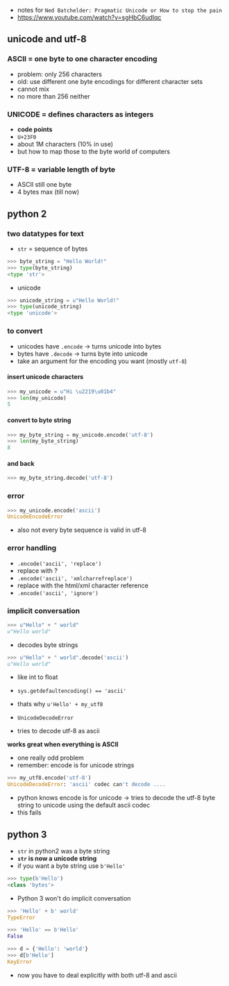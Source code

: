 * notes for `Ned Batchelder: Pragmatic Unicode or How to stop the pain`
 * https://www.youtube.com/watch?v=sgHbC6udIqc

unicode and utf-8
----

### ASCII = one byte to one character encoding
* problem: only 256 characters
* old: use different one byte encodings for different character sets
 * cannot mix
 * no more than 256 neither

### UNICODE = defines characters as integers
* **code points**
* `U+23F0`
* about 1M characters (10% in use)
* but how to map those to the byte world of computers

### UTF-8 = variable length of byte
* ASCII still one byte
* 4 bytes max (till now)

python 2
----
### two datatypes for text
* `str` = sequence of bytes
```python
>>> byte_string = "Hello World!"
>>> type(byte_string)
<type 'str'>
```
* unicode
```python
>>> unicode_string = u"Hello World!"
>>> type(unicode_string)
<type 'unicode'>
```
### to convert
* unicodes have `.encode` -> turns unicode into bytes
* bytes have `.decode` -> turns byte into unicode
* take an argument for the encoding you want (mostly `utf-8`)

#### insert unicode characters
```python
>>> my_unicode = u"Hi \u2219\u01b4"
>>> len(my_unicode) 
5
```
#### convert to byte string
```python
>>> my_byte_string = my_unicode.encode('utf-8')
>>> len(my_byte_string)
8
```
#### and back
```python
>>> my_byte_string.decode('utf-8')
```

### error
```python
>>> my_unicode.encode('ascii')
UnicodeEncodeError
```
* also not every byte sequence is valid in utf-8

### error handling
* `.encode('ascii', 'replace')`
 * replace with ?
* `.encode('ascii', 'xmlcharrefreplace')`
 * replace with the html/xml character reference
* `.encode('ascii', 'ignore')`


### implicit conversation
```python
>>> u"Hello" + " world"
u"Hello world"
```
* decodes byte strings 
```python
>>> u"Hello" + " world".decode('ascii')
u"Hello world"
```
* like int to float

* `sys.getdefaultencoding() == 'ascii'`
* thats why `u'Hello' + my_utf8`
 * `UnicodeDecodeError`
 * tries to decode utf-8 as ascii

**works great when everything is ASCII**

* one really odd problem
 * remember: encode is for unicode strings
```python
>>> my_utf8.encode('utf-8')
UnicodeDecodeError: 'ascii' codec can't decode ....
```
* python knows encode is for unicode -> tries to decode the utf-8 byte string to unicode using the default ascii codec
 * this fails

python 3
----
* `str` in python2 was a byte string
* **`str` is now a unicode string**
* if you want a byte string use `b'Hello'`
```python
>>> type(b'Hello')
<class 'bytes'>
```
* Python 3 won't do implicit conversation
```python
>>> 'Hello' + b' world'
TypeError

>>> 'Hello' == b'Hello'
False

>>> d = {'Hello': 'world'}
>>> d[b'Hello']
KeyError
```
* now you have to deal explicitly with both utf-8 and ascii
